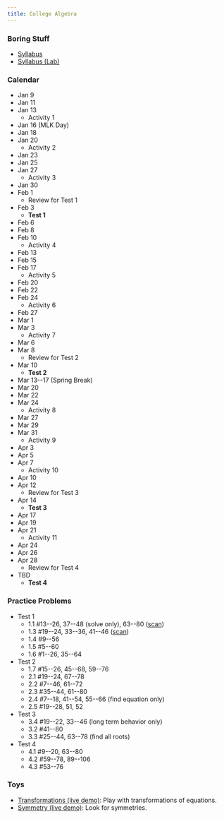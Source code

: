 ```yaml
---
title: College Algebra
---
```


### Boring Stuff

* [Syllabus](/pdf/classes/coal/coal-syllabus.pdf)
* [Syllabus (Lab)](/pdf/classes/coal/coal-syllabus-lab.pdf)


### Calendar

* Jan 9
* Jan 11
* Jan 13
    * Activity 1 [](/pdf/classes/coal/coal-a01-linear-ish-equations.pdf) [](/pdf/classes/coal/coal-soln-a01-linear-ish-equations.pdf)
* Jan 16 (MLK Day)
* Jan 18
* Jan 20
    * Activity 2 [](/pdf/classes/coal/coal-a02-quadratic-equations.pdf) [](/pdf/classes/coal/coal-soln-a02-quadratic-equations.pdf)
* Jan 23
* Jan 25
* Jan 27
    * Activity 3 [](/pdf/classes/coal/coal-a03-compound-equations.pdf) [](/pdf/classes/coal/coal-soln-a03-compound-equations.pdf)
* Jan 30
* Feb 1
    * Review for Test 1 [](/pdf/classes/coal/coal-r1-equations.pdf) [](/pdf/classes/coal/coal-soln-r1-equations.pdf)
* Feb 3
    * **Test 1**
* Feb 6
* Feb 8
* Feb 10
    * Activity 4 [](/pdf/classes/coal/coal-a04-some-geometry.pdf) [](/pdf/classes/coal/coal-soln-a04-some-geometry.pdf)
* Feb 13
* Feb 15
* Feb 17
    * Activity 5 [](/pdf/classes/coal/coal-a05-functions.pdf) [](/pdf/classes/coal/coal-soln-a05-functions.pdf)
* Feb 20
* Feb 22
* Feb 24
    * Activity 6 [](/pdf/classes/coal/coal-a06-domains.pdf) [](/pdf/classes/coal/coal-soln-a06-domains.pdf)
* Feb 27
* Mar 1
* Mar 3
    * Activity 7 [](/pdf/classes/coal/coal-a07-transformations.pdf) [](/pdf/classes/coal/coal-soln-a07-transformations.pdf)
* Mar 6
* Mar 8
    * Review for Test 2 [](/pdf/classes/coal/coal-r2-functions-and-geometry.pdf) [](/pdf/classes/coal/coal-soln-r2-functions-and-geometry.pdf)
* Mar 10
    * **Test 2**
* Mar 13--17 (Spring Break)
* Mar 20
* Mar 22
* Mar 24
    * Activity 8 [](/pdf/classes/coal/coal-a08-quadratic-ish-equations.pdf) [](/pdf/classes/coal/coal-soln-a08-quadratic-ish-equations.pdf)
* Mar 27
* Mar 29
* Mar 31
    * Activity 9 [](/pdf/classes/coal/coal-a09-polynomials.pdf) [](/pdf/classes/coal/coal-soln-a09-polynomials.pdf)
* Apr 3
* Apr 5
* Apr 7
    * Activity 10 [](/pdf/classes/coal/coal-a10-the-rational-root-theorem.pdf) [](/pdf/classes/coal/coal-soln-a10-the-rational-root-theorem.pdf)
* Apr 10
* Apr 12
    * Review for Test 3 [](/pdf/classes/coal/coal-r3-polynomials.pdf) [](/pdf/classes/coal/coal-soln-r3-polynomials.pdf)
* Apr 14
    * **Test 3**
* Apr 17
* Apr 19
* Apr 21
    * Activity 11 [](/pdf/classes/coal/coal-a11-exponents-and-logs.pdf) [](/pdf/classes/coal/coal-soln-a11-exponents-and-logs.pdf)
* Apr 24
* Apr 26
* Apr 28
    * Review for Test 4 [](/pdf/classes/coal/coal-r4-exponents-and-logs.pdf) [](/pdf/classes/coal/coal-soln-r4-exponents-and-logs.pdf)
* TBD
    * **Test 4**


### Practice Problems

* Test 1
    * 1.1 #13--26, 37--48 (solve only), 63--80 ([scan](/pdf/scans/classes/coal/dugopolski/1-1-ex.pdf))
    * 1.3 #19--24, 33--36, 41--46 ([scan](/pdf/scans/classes/coal/dugopolski/1-3-ex.pdf))
    * 1.4 #9--56
    * 1.5 #5--60
    * 1.6 #1--26, 35--64
* Test 2
    * 1.7 #15--26, 45--68, 59--76
    * 2.1 #19--24, 67--78
    * 2.2 #7--46, 61--72
    * 2.3 #35--44, 61--80
    * 2.4 #7--18, 41--54, 55--66 (find equation only)
    * 2.5 #19--28, 51, 52
 * Test 3
    * 3.4 #19--22, 33--46 (long term behavior only)
    * 3.2 #41--80
    * 3.3 #25--44, 63--78 (find all roots)
 * Test 4
    * 4.1 #9--20, 63--80
    * 4.2 #59--78, 89--106
    * 4.3 #53--76


### Toys

* [Transformations (live demo)](/classes/coal/transformations-live-demo.html): Play with transformations of equations.
* [Symmetry (live demo)](/classes/coal/symmetry-live-demo.html): Look for symmetries.
